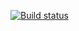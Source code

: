 [![Build status](https://ci.appveyor.com/api/projects/status/xcibairk5t9p9a93/branch/main?svg=true)](https://ci.appveyor.com/project/the-Anniy/selenide/branch/main)